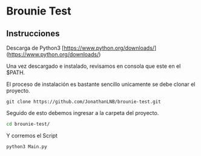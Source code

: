 # Brounie Test

## Instrucciones
Descarga de Python3
[https://www.python.org/downloads/] (https://www.python.org/downloads/)

Una vez descargado e instalado, revisamos en consola que este en el $PATH.

El proceso de instalación es bastante sencillo unicamente se debe clonar el proyecto.

```git
git clone https://github.com/JonathanLNB/brounie-test.git
```

Seguido de esto debemos ingresar a la carpeta del proyecto.

```bash
cd brounie-test/
```

Y corremos el Script

```python
python3 Main.py
```
